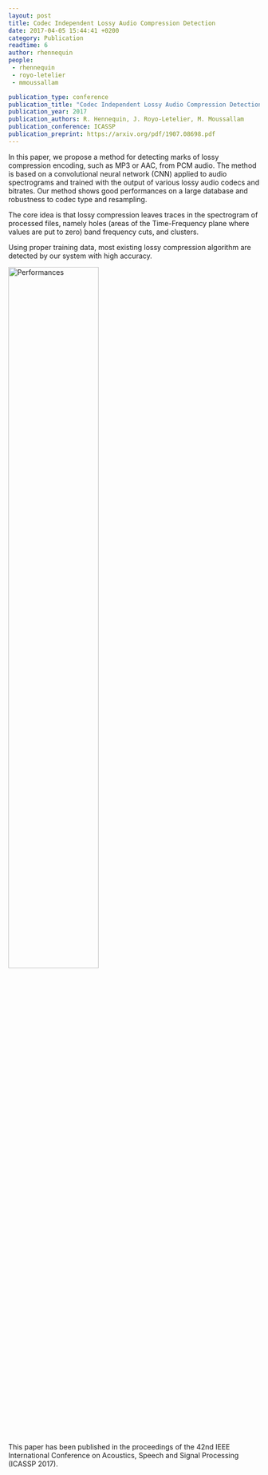 ```yaml
---
layout: post
title: Codec Independent Lossy Audio Compression Detection
date: 2017-04-05 15:44:41 +0200
category: Publication
readtime: 6
author: rhennequin
people:
 - rhennequin
 - royo-letelier
 - mmoussallam

publication_type: conference
publication_title: "Codec Independent Lossy Audio Compression Detection"
publication_year: 2017
publication_authors: R. Hennequin, J. Royo-Letelier, M. Moussallam
publication_conference: ICASSP
publication_preprint: https://arxiv.org/pdf/1907.08698.pdf
---
```


In this paper, we propose a method for detecting marks of lossy compression encoding, such as MP3 or AAC, from PCM audio. The
method is based on a convolutional neural network (CNN) applied
to audio spectrograms and trained with the output of various lossy
audio codecs and bitrates. Our method shows good performances on
a large database and robustness to codec type and resampling.

The core idea is that lossy compression leaves traces in the spectrogram of processed files, namely holes (areas of the Time-Frequency plane where values are put to zero) band frequency cuts, and clusters.

Using proper training data, most existing lossy compression algorithm are detected by our system with high accuracy.

<div class="publication-illustration">
    <img
        style="width: 60%;"
        src="{{ '/static/images/publis/hennequin17icassp/spectro_artefacts.png' | prepend: site.baseurl }}"
        alt="Performances"/>
</div>

This paper has been published in the proceedings of the 42nd IEEE International Conference on Acoustics, Speech and Signal Processing (ICASSP 2017).
